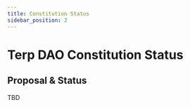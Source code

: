 ```yaml
---
title: Constitution Status
sidebar_position: 2
---
```

# Terp DAO Constitution Status
## Proposal & Status 
TBD